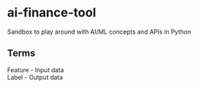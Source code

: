 # ai-finance-tool
Sandbox to play around with AI/ML concepts and APIs in Python

## Terms

Feature - Input data  
Label - Output data

